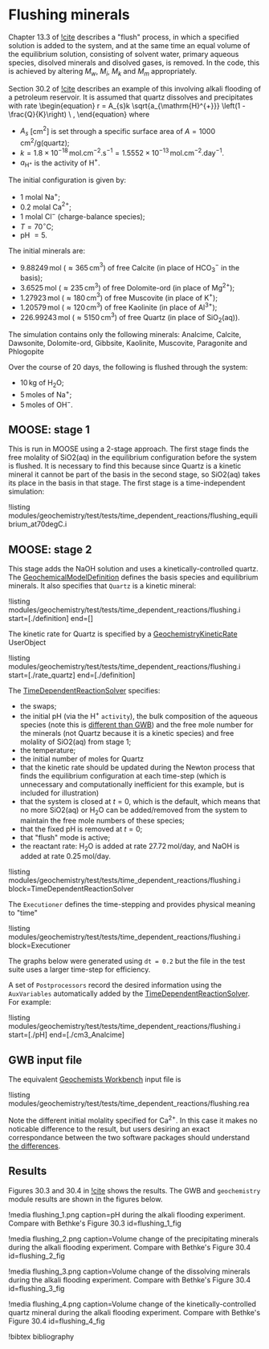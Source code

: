 # Flushing minerals

Chapter 13.3 of [!cite](bethke_2007) describes a "flush" process, in which a specified solution is added to the system, and at the same time an equal volume of the equilibrium solution, consisting of solvent water, primary aqueous species, disolved minerals and disolved gases, is removed.  In the code, this is achieved by altering $M_{w}$, $M_{i}$, $M_{k}$ and $M_{m}$ appropriately.

Section 30.2 of [!cite](bethke_2007) describes an example of this involving alkali flooding of a petroleum reservoir.  It is assumed that quartz dissolves and precipitates with rate
\begin{equation}
r = A_{s}k \sqrt{a_{\mathrm{H}^{+}}} \left(1 - \frac{Q}{K}\right) \ ,
\end{equation}
where

- $A_{s}$ \[cm$^{2}$\] is set through a specific surface area of $A = 1000\,$cm$^{2}$/g(quartz);
- $k = 1.8\times 10^{-18}\,$mol.cm$^{-2}$.s$^{-1} = 1.5552\times 10^{-13}\,$mol.cm$^{-2}$.day$^{-1}$.
- $a_{\mathrm{H}^{+}}$ is the activity of H$^{+}$.

The initial configuration is given by:

- 1 molal Na$^{+}$;
- 0.2 molal Ca$^{2+}$;
- 1 molal Cl$^{-}$ (charge-balance species);
- $T=70^{\circ}$C;
- pH $=5$.

The initial minerals are:

- 9.88249$\,$mol ($\approx 365\,$cm$^{3}$) of free Calcite (in place of HCO$_{3}^{-}$ in the basis);
- 3.6525$\,$mol ($\approx 235\,$cm$^{3}$) of free Dolomite-ord (in place of Mg$^{2+}$);
- 1.27923$\,$mol ($\approx 180\,$cm$^{3}$) of free Muscovite (in place of K$^{+}$);
- 1.20579$\,$mol ($\approx 120\,$cm$^{3}$) of free Kaolinite (in place of Al$^{3+}$);
- 226.99243$\,$mol ($\approx 5150\,$cm$^{3}$) of free Quartz (in place of SiO$_{2}$(aq)).

The simulation contains only the following minerals: Analcime, Calcite, Dawsonite, Dolomite-ord, Gibbsite, Kaolinite, Muscovite, Paragonite and Phlogopite

Over the course of 20 days, the following is flushed through the system:

- 10$\,$kg of H$_{2}$O;
- 5$\,$moles of Na$^{+}$;
- 5$\,$moles of OH$^{-}$.

## MOOSE: stage 1

This is run in MOOSE using a 2-stage approach.  The first stage finds the free molality of SiO2(aq) in the equilibrium configuration before the system is flushed.  It is necessary to find this because since Quartz is a kinetic mineral it cannot be part of the basis in the second stage, so SiO2(aq) takes its place in the basis in that stage.  The first stage is a time-independent simulation:

!listing modules/geochemistry/test/tests/time_dependent_reactions/flushing_equilibrium_at70degC.i

## MOOSE: stage 2

This stage adds the NaOH solution and uses a kinetically-controlled quartz.  The [GeochemicalModelDefinition](GeochemicalModelDefinition.md) defines the basis species and equilibrium minerals.  It also specifies that `Quartz` is a kinetic mineral:

!listing modules/geochemistry/test/tests/time_dependent_reactions/flushing.i start=[./definition] end=[]

The kinetic rate for Quartz is specified by a [GeochemistryKineticRate](GeochemistryKineticRate.md) UserObject

!listing modules/geochemistry/test/tests/time_dependent_reactions/flushing.i start=[./rate_quartz] end=[./definition]

The [TimeDependentReactionSolver](AddTimeDependentReactionSolverAction.md) specifies:

- the swaps;
- the initial pH (via the H$^{+}$ `activity`), the bulk composition of the aqueous species (note this is [different than GWB](gwb_diff.md)) and the free mole number for the minerals (not Quartz because it is a kinetic species) and free molality of SiO2(aq) from stage 1;
- the temperature;
- the initial number of moles for Quartz
- that the kinetic rate should be updated during the Newton process that finds the equilibrium configuration at each time-step (which is unnecessary and computationally inefficient for this example, but is included for illustration)
- that the system is closed at $t=0$, which is the default, which means that no more SiO2(aq) or H$_{2}$O can be added/removed from the system to maintain the free mole numbers of these species;
- that the fixed pH is removed at $t=0$;
- that "flush" mode is active;
- the reactant rate: H$_{2}$O is added at rate 27.72$\,$mol/day, and NaOH is added at rate 0.25$\,$mol/day.

!listing modules/geochemistry/test/tests/time_dependent_reactions/flushing.i block=TimeDependentReactionSolver

The `Executioner` defines the time-stepping and provides physical meaning to "time"

!listing modules/geochemistry/test/tests/time_dependent_reactions/flushing.i block=Executioner

The graphs below were generated using `dt = 0.2` but the file in the test suite uses a larger time-step for efficiency.

A set of `Postprocessors` record the desired information using the `AuxVariables` automatically added by the [TimeDependentReactionSolver](AddTimeDependentReactionSolverAction.md).  For example:

!listing modules/geochemistry/test/tests/time_dependent_reactions/flushing.i start=[./pH] end=[./cm3_Analcime]

## GWB input file

The equivalent [Geochemists Workbench](https://www.gwb.com/) input file is

!listing modules/geochemistry/test/tests/time_dependent_reactions/flushing.rea

Note the different initial molality specified for Ca$^{2+}$.  In this case it makes no noticable difference to the result, but users desiring an exact correspondance between the two software packages should understand [the differences](gwb_diff.md).

## Results

Figures 30.3 and 30.4 in [!cite](bethke_2007) shows the results.  The GWB and `geochemistry` module results are shown in the figures below.

!media flushing_1.png caption=pH during the alkali flooding experiment.  Compare with Bethke's Figure 30.3  id=flushing_1_fig

!media flushing_2.png caption=Volume change of the precipitating minerals during the alkali flooding experiment.  Compare with Bethke's Figure 30.4  id=flushing_2_fig

!media flushing_3.png caption=Volume change of the dissolving minerals during the alkali flooding experiment.  Compare with Bethke's Figure 30.4  id=flushing_3_fig

!media flushing_4.png caption=Volume change of the kinetically-controlled quartz mineral during the alkali flooding experiment.  Compare with Bethke's Figure 30.4  id=flushing_4_fig





!bibtex bibliography